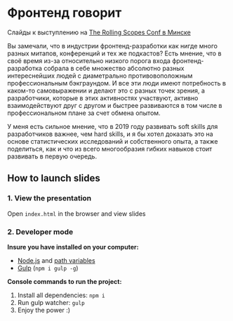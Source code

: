 # Фронтенд говорит

Слайды к выступлению на [The Rolling Scopes Conf в Минске](https://rsconf.by/speakers/andrew-smirnov.html)

Вы замечали, что в индустрии фронтенд-разработки как нигде много разных митапов, конференций и тех же подкастов? Есть мнение, что в своё время из-за относительно низкого порога входа фронтенд-разработка собрала в себе множество абсолютно разных интереснейших людей с диаметрально противовоположным профессиональным бэкграундом. И все эти люди имеют потребность в каком-то самовыражении и делают это с разных точек зрения, а разработчики, которые в этих активностях участвуют, активно взаимодействуют друг с другом и быстрее развиваются в том числе в профессиональном плане за счет обмена опытом. 

У меня есть сильное мнение, что в 2019 году развивать soft skills для разработчиков важнее, чем hard skills, и я бы хотел доказать это на основе статистических исследований и собственного опыта, а также поделиться, как и что из всего многообразия гибких навыков стоит развивать в первую очередь.

## How to launch slides
### 1. View the presentation
Open `index.html` in the browser and view slides

### 2. Developer mode

__Insure you have installed on your computer:__

* [Node.js](https://nodejs.org/en/download/) and [path variables](http://stackoverflow.com/questions/8278143/node-js-how-to-run-node-command-from-any-path)
* [Gulp](http://gulpjs.com/) (`npm i gulp -g`)

__Console commands to run the project:__

1. Install all dependenсies: `npm i`
2. Run gulp watcher: `gulp`
3. Enjoy the power :)
